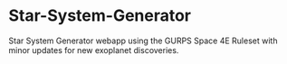# Star-System-Generator
Star System Generator webapp using the GURPS Space 4E Ruleset with minor updates for new exoplanet discoveries.

